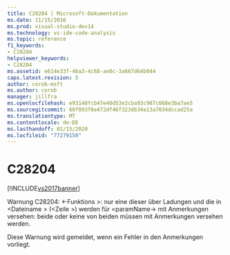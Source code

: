 ```yaml
---
title: C28204 | Microsoft-Dokumentation
ms.date: 11/15/2016
ms.prod: visual-studio-dev14
ms.technology: vs-ide-code-analysis
ms.topic: reference
f1_keywords:
- C28204
helpviewer_keywords:
- C28204
ms.assetid: e614e33f-4ba3-4c68-ae0c-3a667d64b044
caps.latest.revision: 5
author: corob-msft
ms.author: corob
manager: jillfra
ms.openlocfilehash: e93148fcb47e40d53e2cba93c987c068e3ba7ae5
ms.sourcegitcommit: 68f893f6e472df46f323db34a13a7034dccad25a
ms.translationtype: MT
ms.contentlocale: de-DE
ms.lasthandoff: 02/15/2020
ms.locfileid: "77279150"
---
```

# <a name="c28204"></a>C28204
[!INCLUDE[vs2017banner](../includes/vs2017banner.md)]

Warnung C28204: \<-Funktions >: nur eine dieser über Ladungen und die in \<Dateiname > (\<Zeile >) werden für \<paramName-> mit Anmerkungen versehen: beide oder keine von beiden müssen mit Anmerkungen versehen werden.  
  
 Diese Warnung wird gemeldet, wenn ein Fehler in den Anmerkungen vorliegt.
